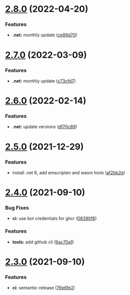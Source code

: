 # [2.8.0](https://github.com/sitkoru/actions-container/compare/v2.7.0...v2.8.0) (2022-04-20)


### Features

* **.net:** monthly update ([ce89d70](https://github.com/sitkoru/actions-container/commit/ce89d70e43b8211703d3e7db579281a4c156ce81))

# [2.7.0](https://github.com/sitkoru/actions-container/compare/v2.6.0...v2.7.0) (2022-03-09)


### Features

* **.net:** monthly update ([c73cfd7](https://github.com/sitkoru/actions-container/commit/c73cfd70bb88983b3bb0c8d6e9d5e539e116288b))

# [2.6.0](https://github.com/sitkoru/actions-container/compare/v2.5.0...v2.6.0) (2022-02-14)


### Features

* **.net:** update versions ([df70c89](https://github.com/sitkoru/actions-container/commit/df70c89129bb2d21584e88c5172a399b7179e95d))

# [2.5.0](https://github.com/sitkoru/actions-container/compare/v2.4.0...v2.5.0) (2021-12-29)


### Features

* install .net 6, add emscripten and wasm tools ([af2bb2e](https://github.com/sitkoru/actions-container/commit/af2bb2ecc806b34a49aa7d32c0d66f5267ca5ec9))

# [2.4.0](https://github.com/sitkoru/actions-container/compare/v2.3.0...v2.4.0) (2021-09-10)


### Bug Fixes

* **ci:** use bot credentials for ghcr ([08390f8](https://github.com/sitkoru/actions-container/commit/08390f8c1af68c15d32857af03215cec30c0bd62))


### Features

* **tools:** add github cli ([6ac70a1](https://github.com/sitkoru/actions-container/commit/6ac70a14bb8973e0c645734d72a74a0d6f03d6cc))

# [2.3.0](https://github.com/sitkoru/actions-container/compare/v2.2.0...v2.3.0) (2021-09-10)


### Features

* **ci:** semantic-release ([76e6fe2](https://github.com/sitkoru/actions-container/commit/76e6fe2c94ea1fa507a8aeb63ba2b410c8f48820))

